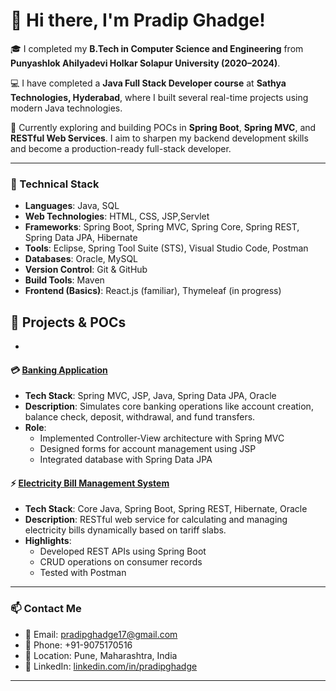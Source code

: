 # 👋 Hi there, I'm Pradip Ghadge!

🎓 I completed my **B.Tech in Computer Science and Engineering** from **Punyashlok Ahilyadevi Holkar Solapur University (2020–2024)**.

💻 I have completed a **Java Full Stack Developer course** at **Sathya Technologies, Hyderabad**, where I built several real-time projects using modern Java technologies.

🌱 Currently exploring and building POCs in **Spring Boot**, **Spring MVC**, and **RESTful Web Services**. I aim to sharpen my backend development skills and become a production-ready full-stack developer.

---
### 🚀 Technical Stack

- **Languages**: Java, SQL
- **Web Technologies**: HTML, CSS, JSP,Servlet
- **Frameworks**: Spring Boot, Spring MVC, Spring Core, Spring REST, Spring Data JPA, Hibernate
- **Tools**: Eclipse, Spring Tool Suite (STS), Visual Studio Code, Postman
- **Databases**: Oracle, MySQL
- **Version Control**: Git & GitHub
- **Build Tools**: Maven
- **Frontend (Basics)**: React.js (familiar), Thymeleaf (in progress)

## 📘 Projects & POCs
- 
#### 💳 [Banking Application](https://github.com/your-github-username/banking-application)
- **Tech Stack**: Spring MVC, JSP, Java, Spring Data JPA, Oracle
- **Description**: Simulates core banking operations like account creation, balance check, deposit, withdrawal, and fund transfers.
- **Role**:
  - Implemented Controller-View architecture with Spring MVC
  - Designed forms for account management using JSP
  - Integrated database with Spring Data JPA

#### ⚡ [Electricity Bill Management System](https://github.com/your-github-username/electricity-bill-system)
- **Tech Stack**: Core Java, Spring Boot, Spring REST, Hibernate, Oracle
- **Description**: RESTful web service for calculating and managing electricity bills dynamically based on tariff slabs.
- **Highlights**:
  - Developed REST APIs using Spring Boot
  - CRUD operations on consumer records
  - Tested with Postman

---

### 📫 Contact Me

- 📧 Email: pradipghadge17@gmail.com  
- 📱 Phone: +91-9075170516  
- 📍 Location: Pune, Maharashtra, India  
- 🔗 LinkedIn: [linkedin.com/in/pradipghadge](https://www.linkedin.com/in/pradipghadge)

---


